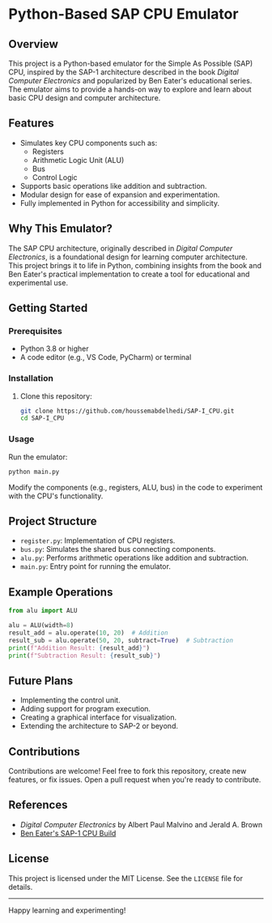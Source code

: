 # Python-Based SAP CPU Emulator

## Overview
This project is a Python-based emulator for the Simple As Possible (SAP) CPU, inspired by the SAP-1 architecture described in the book *Digital Computer Electronics* and popularized by Ben Eater's educational series. The emulator aims to provide a hands-on way to explore and learn about basic CPU design and computer architecture.

## Features
- Simulates key CPU components such as:
  - Registers
  - Arithmetic Logic Unit (ALU)
  - Bus
  - Control Logic
- Supports basic operations like addition and subtraction.
- Modular design for ease of expansion and experimentation.
- Fully implemented in Python for accessibility and simplicity.

## Why This Emulator?
The SAP CPU architecture, originally described in *Digital Computer Electronics*, is a foundational design for learning computer architecture. This project brings it to life in Python, combining insights from the book and Ben Eater's practical implementation to create a tool for educational and experimental use.

## Getting Started
### Prerequisites
- Python 3.8 or higher
- A code editor (e.g., VS Code, PyCharm) or terminal

### Installation
1. Clone this repository:
   ```bash
   git clone https://github.com/houssemabdelhedi/SAP-I_CPU.git
   cd SAP-I_CPU
   ```

### Usage
Run the emulator:
```bash
python main.py
```
Modify the components (e.g., registers, ALU, bus) in the code to experiment with the CPU's functionality.

## Project Structure
- `register.py`: Implementation of CPU registers.
- `bus.py`: Simulates the shared bus connecting components.
- `alu.py`: Performs arithmetic operations like addition and subtraction.
- `main.py`: Entry point for running the emulator.

## Example Operations
```python
from alu import ALU

alu = ALU(width=8)
result_add = alu.operate(10, 20)  # Addition
result_sub = alu.operate(50, 20, subtract=True)  # Subtraction
print(f"Addition Result: {result_add}")
print(f"Subtraction Result: {result_sub}")
```

## Future Plans
- Implementing the control unit.
- Adding support for program execution.
- Creating a graphical interface for visualization.
- Extending the architecture to SAP-2 or beyond.

## Contributions
Contributions are welcome! Feel free to fork this repository, create new features, or fix issues. Open a pull request when you're ready to contribute.

## References
- *Digital Computer Electronics* by Albert Paul Malvino and Jerald A. Brown
- [Ben Eater's SAP-1 CPU Build](https://eater.net/)

## License
This project is licensed under the MIT License. See the `LICENSE` file for details.

---

Happy learning and experimenting!
